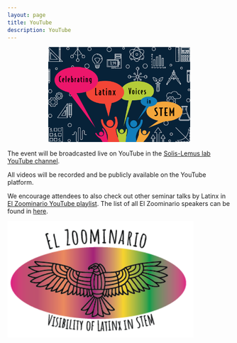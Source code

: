 ```yaml
---
layout: page
title: YouTube
description: YouTube
---
```


<div style="text-align: center;">
    <img src="../assets/pics/LATINXinSTEM2.png" width="320">
</div>

The event will be broadcasted live on YouTube in the [Solis-Lemus lab YouTube channel](https://www.youtube.com/channel/UCcBcmxIYYGC6Z04p9SC7hwg/featured).

All videos will be recorded and be publicly available on the YouTube platform.

We encourage attendees to also check out other seminar talks by Latinx in [El Zoominario YouTube playlist](https://www.youtube.com/playlist?list=PL1AfUDnwvYbOA9rfrvyA2nR9SR0VYbklx). The list of all El Zoominario speakers can be found in [here](https://solislemuslab.github.io//pages/zoominario.html).

<div class="image123">
    <img src="../assets/pics/zoominario-logo.png" width="420">
</div>
